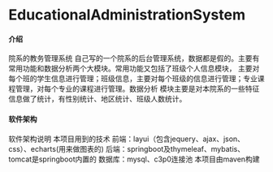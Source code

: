 # EducationalAdministrationSystem

#### 介绍
院系的教务管理系统
    自己写的一个院系的后台管理系统，数据都是假的。主要有常用功能和数据分析两个大模块。常用功能又包括了班级个人信息模块，
主要对每个班的学生信息进行管理；班级信息，主要对每个班级的信息进行管理；专业课程管理，对每个专业的课程进行管理。数据分析
模块主要是对本院系的一些特征信息做了统计，有性别统计、地区统计、班级人数统计。

#### 软件架构
软件架构说明
  本项目用到的技术
    前端：layui（包含jequery、ajax、json、css）、echarts(用来做图表的)
    后端：springboot及thymeleaf、mybatis、tomcat是springboot内置的
    数据库：mysql、c3p0连接池
    本项目由maven构建

